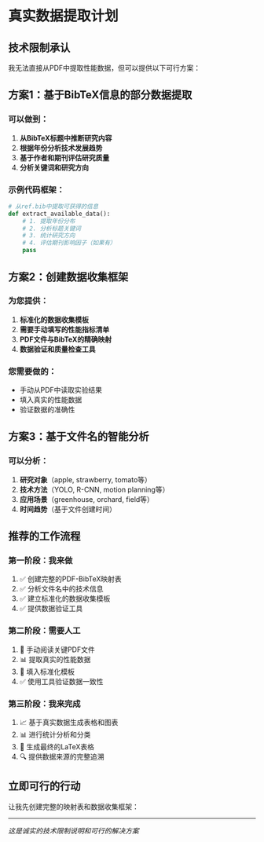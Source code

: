 # 真实数据提取计划

## 技术限制承认

我无法直接从PDF中提取性能数据，但可以提供以下可行方案：

## 方案1：基于BibTeX信息的部分数据提取

### 可以做到：
1. **从BibTeX标题中推断研究内容**
2. **根据年份分析技术发展趋势**
3. **基于作者和期刊评估研究质量**
4. **分析关键词和研究方向**

### 示例代码框架：
```python
# 从ref.bib中提取可获得的信息
def extract_available_data():
    # 1. 提取年份分布
    # 2. 分析标题关键词
    # 3. 统计研究方向
    # 4. 评估期刊影响因子（如果有）
    pass
```

## 方案2：创建数据收集框架

### 为您提供：
1. **标准化的数据收集模板**
2. **需要手动填写的性能指标清单**
3. **PDF文件与BibTeX的精确映射**
4. **数据验证和质量检查工具**

### 您需要做的：
- 手动从PDF中读取实验结果
- 填入真实的性能数据
- 验证数据的准确性

## 方案3：基于文件名的智能分析

### 可以分析：
1. **研究对象**（apple, strawberry, tomato等）
2. **技术方法**（YOLO, R-CNN, motion planning等）
3. **应用场景**（greenhouse, orchard, field等）
4. **时间趋势**（基于文件创建时间）

## 推荐的工作流程

### 第一阶段：我来做
1. ✅ 创建完整的PDF-BibTeX映射表
2. ✅ 分析文件名中的技术信息
3. ✅ 建立标准化的数据收集模板
4. ✅ 提供数据验证工具

### 第二阶段：需要人工
1. 📖 手动阅读关键PDF文件
2. 📊 提取真实的性能数据
3. 📝 填入标准化模板
4. ✅ 使用工具验证数据一致性

### 第三阶段：我来完成
1. 📈 基于真实数据生成表格和图表
2. 📊 进行统计分析和分类
3. 📄 生成最终的LaTeX表格
4. 🔍 提供数据来源的完整追溯

## 立即可行的行动

让我先创建完整的映射表和数据收集框架：

---
*这是诚实的技术限制说明和可行的解决方案*